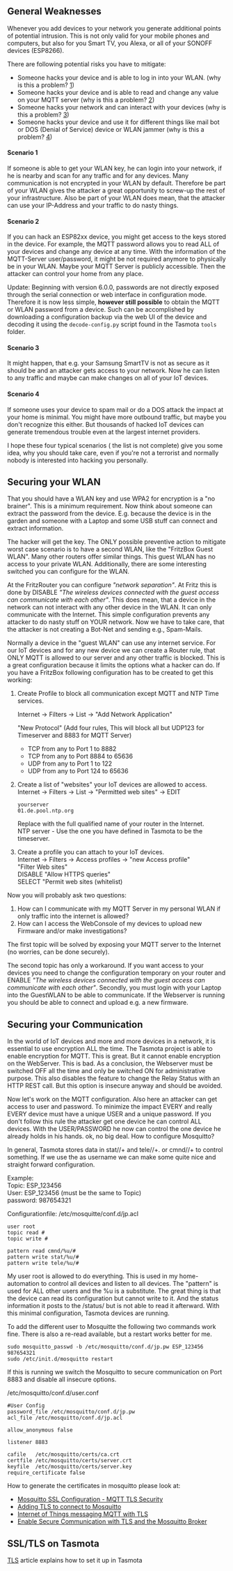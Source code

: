 ## General Weaknesses

Whenever you add devices to your network you generate additional points of potential intrusion. This is not only valid for your mobile phones and computers, but also for you Smart TV, you Alexa, or all of your SONOFF devices (ESP8266).

There are following potential risks you have to mitigate:  
- Someone hacks your device and is able to log in into your WLAN. (why is this a problem? [1](#scenario-1))
- Someone hacks your device and is able to read and change any value on your MQTT server (why is this a problem? [2](#scenario-2))
- Someone hacks your network and can interact with your devices (why is this a problem? [3](#scenario-3))
- Someone hacks your device and use it for different things like mail bot or DOS (Denial of Service) device or WLAN jammer (why is this a problem? [4](#scenario-4))

#### Scenario 1  
If someone is able to get your WLAN key, he can login into your network, if he is nearby and scan for any traffic and for any devices. Many communication is not encrypted in your WLAN by default. Therefore be part of your WLAN gives the attacker a great opportunity to screw-up the rest of your infrastructure. Also be part of your WLAN does mean, that the attacker can use your IP-Address and your traffic to do nasty things.

#### Scenario 2
If you can hack an ESP82xx device, you might get access to the keys stored in the device. For example, the MQTT password allows you to read ALL of your devices and change any device at any time. With the information of the MQTT-Server user/password, it might be not required anymore to physically be in your WLAN. Maybe your MQTT Server is publicly accessible. Then the attacker can control your home from any place.

Update: Beginning with version 6.0.0, passwords are not directly exposed through the serial connection or web interface in configuration mode. Therefore it is now less simple, **however still possible** to obtain the MQTT or WLAN password from a device. Such can be accomplished by downloading a configuration backup via the web UI of the device and decoding it using the `decode-config.py` script found in the Tasmota `tools` folder.

#### Scenario 3
It might happen, that e.g. your Samsung SmartTV is not as secure as it should be and an attacker gets access to your network. Now he can listen to any traffic and maybe can make changes on all of your IoT devices.

#### Scenario 4
If someone uses your device to spam mail or do a DOS attack the impact at your home is minimal. You might have more outbound traffic, but maybe you don't recognize this either. But thousands of hacked IoT devices can generate tremendous trouble even at the largest internet providers.

I hope these four typical scenarios ( the list is not complete) give you some idea, why you should take care, even if you're not a terrorist and normally nobody is interested into hacking you personally.

## Securing your WLAN 
That you should have a WLAN key and use WPA2 for encryption is a "no brainer". This is a minimum requirement. Now think about someone can extract the password from the device. E.g. because the device is in the garden and someone with a Laptop and some USB stuff can connect and extract information.  

The hacker will get the key. The ONLY possible preventive action to mitigate worst case scenario is to have a second WLAN, like the "FritzBox Guest WLAN". Many other routers offer similar things. This guest WLAN has no access to your private WLAN. Additionally, there are some interesting switched you can configure for the WLAN.  

At the FritzRouter you can configure _"network separation"_. At Fritz this is done by DISABLE _"The wireless devices connected with the guest access can communicate with each other"_. This does mean, that a device in the network can not interact with any other device in the WLAN. It can only communicate with the Internet. This simple configuration prevents any attacker to do nasty stuff on YOUR network. Now we have to take care, that the attacker is not creating a Bot-Net and sending e.g., Spam-Mails.  

Normally a device in the "guest WLAN" can use any internet service. For our IoT devices and for any new device we can create a Router rule, that ONLY MQTT is allowed to our server and any other traffic is blocked. This is a great configuration because it limits the options what a hacker can do. If you have a FritzBox following configuration has to be created to get this working:

1. Create Profile to block all communication except MQTT and NTP Time services.

   Internet -> Filters -> List -> "Add Network Application"

   "New Protocol" (Add four rules, This will block all but UDP123 for Timeserver and 8883 for MQTT Server)  
   - TCP from any to Port 1 to 8882
   - TCP from any to Port 8884 to 65636
   - UDP from any to Port 1 to 122
   - UDP from any to Port 124 to 65636

2. Create a list of "websites" your IoT devices are allowed to access.  
   Internet -> Filters -> List -> "Permitted web sites" -> EDIT
   ```
   yourserver
   01.de.pool.ntp.org
   ```
   Replace <yourserver> with the full qualified name of your router in the Internet.  
   NTP server - Use the one you have defined in Tasmota to be the timeserver.  

3. Create a profile you can attach to your IoT devices.  
   Internet -> Filters -> Access profiles -> "new Access profile"  
   "Filter Web sites"  
   DISABLE "Allow HTTPS queries"  
   SELECT "Permit web sites (whitelist)  

Now you will probably ask two questions:   
1. How can I communicate with my MQTT Server in my personal WLAN if only traffic into the internet is allowed?  
2. How can I access the WebConsole of my devices to upload new Firmware and/or make investigations?  

The first topic will be solved by exposing your MQTT server to the Internet (no worries, can be done securely).  

The second topic has only a workaround. If you want access to your devices you need to change the configuration temporary on your router and ENABLE _"The wireless devices connected with the guest access can communicate with each other"_. Secondly, you must login with your Laptop into the GuestWLAN to be able to communicate. If the Webserver is running you should be able to connect and upload e.g. a new firmware.

## Securing your Communication
In the world of IoT devices and more and more devices in a network, it is essential to use encryption ALL the time. The Tasmota project is able to enable encryption for MQTT. This is great. But it cannot enable encryption on the WebServer. This is bad. As a conclusion, the Webserver must be switched OFF all the time and only be switched ON for administrative purpose. This also disables the feature to change the Relay Status with an HTTP REST call. But this option is insecure anyway and should be avoided.

Now let's work on the MQTT configuration. Also here an attacker can get access to user and password. To minimize the impact EVERY and really EVERY device must have a unique USER and a unique password. If you don't follow this rule the attacker get one device he can control ALL devices. With the USER/PASSWORD he now can control the one device he already holds in his hands. ok, no big deal. How to configure Mosquitto?

In general, Tasmota stores data in stat/<topic>/+ and  tele/<topic>/+. or cmnd/<topic>/+ to control something. If we use the <topic> as username we can make some quite nice and straight forward configuration.

Example:  
Topic: ESP_123456  
User: ESP_123456 (must be the same to Topic)  
password: 987654321  

Configurationfile: /etc/mosquitte/conf.d/jp.acl
```
user root
topic read #
topic write #

pattern read cmnd/%u/#
pattern write stat/%u/#
pattern write tele/%u/#
```

My user root is allowed to do everything. This is used in my home-automation to control all devices and listen to all devices. The "pattern" is used for ALL other users and the %u is a substitute. The great thing is that the device can read its configuration but cannot write to it. And the status information it posts to the /status/ but is not able to read it afterward. With this minimal configuration, Tasmota devices are running.

To add the different user to Mosquitte the following two commands work fine. There is also a re-read available, but a restart works better for me.

```
sudo mosquitto_passwd -b /etc/mosquitto/conf.d/jp.pw ESP_123456 987654321
sudo /etc/init.d/mosquitto restart
```

If this is running we switch the Mosquitto to secure communication on Port 8883 and disable all insecure options. 

/etc/mosquitto/conf.d/user.conf
```
#User Config
password_file /etc/mosquitto/conf.d/jp.pw
acl_file /etc/mosquitto/conf.d/jp.acl

allow_anonymous false

listener 8883

cafile   /etc/mosquitto/certs/ca.crt
certfile /etc/mosquitto/certs/server.crt
keyfile  /etc/mosquitto/certs/server.key
require_certificate false
```

How to generate the certificates in mosquitto please look at:
- [Mosquitto SSL Configuration - MQTT TLS Security](http://www.steves-internet-guide.com/mosquitto-tls/)
- [Adding TLS to connect to Mosquitto](https://myles.eftos.id.au/blog/2016/08/07/adding-tls/#.Wlo7EnXiZ9N)
- [Internet of Things messaging MQTT with TLS](http://lukse.lt/uzrasai/2015-02-internet-of-things-messaging-mqtt-1-installing-mosquitto-server/)
- [Enable Secure Communication with TLS and the Mosquitto Broker](https://mcuoneclipse.com/2017/04/14/enable-secure-communication-with-tls-and-the-mosquitto-broker/)

## SSL/TLS on Tasmota

[TLS](TLS) article explains how to set it up in Tasmota